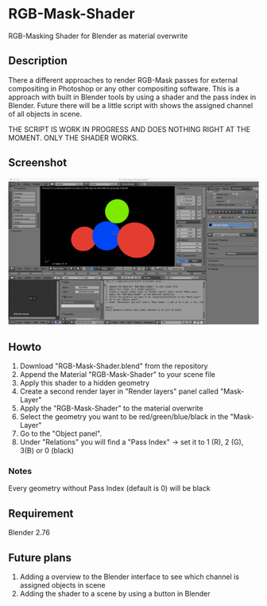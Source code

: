 # RGB-Mask-Shader
RGB-Masking Shader for Blender as material overwrite

## Description
There a different approaches to render RGB-Mask passes for external compositing in Photoshop or any other compositing software. This is a approach with built in Blender tools by using a shader and the pass index in Blender.
Future there will be a little script with shows the assigned channel of all objects in scene.

THE SCRIPT IS WORK IN PROGRESS AND DOES NOTHING RIGHT AT THE MOMENT. ONLY THE SHADER WORKS.

## Screenshot
![Alt text](screenshot.png?raw=true "Screenshot of Blender")

## Howto
1. Download "RGB-Mask-Shader.blend" from the repository
2. Append the Material "RGB-Mask-Shader" to your scene file
3. Apply this shader to a hidden geometry
4. Create a second render layer in "Render layers" panel called "Mask-Layer"
5. Apply the "RGB-Mask-Shader" to the material overwrite
6. Select the geometry you want to be red/green/blue/black in the "Mask-Layer"
7. Go to the "Object panel".
8. Under "Relations" you will find a "Pass Index" -> set it to 1 (R), 2 (G), 3(B) or 0 (black)

### Notes
Every geometry without Pass Index (default is 0) will be black

## Requirement
Blender 2.76

## Future plans
1. Adding a overview to the Blender interface to see which channel is assigned objects in scene
2. Adding the shader to a scene by using a button in Blender

